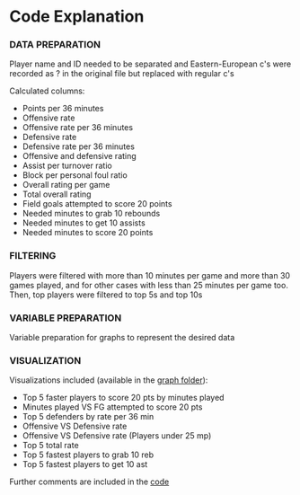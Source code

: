 # Code Explanation

### DATA PREPARATION
Player name and ID needed to be separated and Eastern-European c's were recorded as ? in the original file but replaced with regular c's

Calculated columns:
- Points per 36 minutes
- Offensive rate
- Offensive rate per 36 minutes
- Defensive rate
- Defensive rate per 36 minutes
- Offensive and defensive rating
- Assist per turnover ratio
- Block per personal foul ratio
- Overall rating per game
- Total overall rating
- Field goals attempted to score 20 points
- Needed minutes to grab 10 rebounds
- Needed minutes to get 10 assists
- Needed minutes to score 20 points

### FILTERING
Players were filtered with more than 10 minutes per game and more than 30 games played, and for other cases with less than 25 minutes per game too. Then, top players were filtered to top 5s and top 10s

### VARIABLE PREPARATION
Variable preparation for graphs to represent the desired data 

### VISUALIZATION

Visualizations included (available in the [graph folder](../graphs)):
- Top 5 faster players to score 20 pts by minutes played
- Minutes played VS FG attempted to score 20 pts
- Top 5 defenders by rate per 36 min
- Offensive VS Defensive rate
- Offensive VS Defensive rate (Players under 25 mp)
- Top 5 total rate
- Top 5 fastest players to grab 10 reb
- Top 5 fastest players to get 10 ast

Further comments are included in the [code](nba-players-stats-20-21.py)
